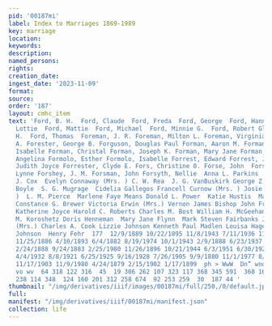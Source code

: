```yaml
---
pid: '00187mi'
label: Index to Marriages 1869-1989
key: marriage
location: 
keywords: 
description: 
named_persons: 
rights: 
creation_date: 
ingest_date: '2023-11-09'
format: 
source: 
order: '187'
layout: cmhc_item
text: 'Ford, B. H.  Ford, Claude  Ford, Freda  Ford, George  Ford, Hannah M.  Ford,
  Lottie  Ford, Mattie  Ford, Michael  Ford, Minnie G.  Ford, Robert Glen Ford, Robert
  H.  Ford, Thomas  Foreman, J. R. Foreman, Milton L. Foreman, Virginia Foreman, William
  A. Forester, George B. Forguson, Douglas Paul Forman, Aaron M. Forman, Catherine
  Isabelle Forman, Christal Forman, Joseph K. Forman, Mary Jane Forman, Olga  Formolo,
  Angelina Formolo, Esther Formolo, Isabelle Forrest, Edward Forrest, John R. Forrestal,
  Judith Joyce Forrester, Clyde E. Fors, Christine 0. Forse, John  Forsett, Teresa
  Lynne Forshey, J. M. Forsman, John Forsyth, Nellie  Anna L. Parkins  Addie Sawyer  Robert
  J. Cox  Evelyn Connaway (Mrs. ) C. W. Rea  J. G. VanBuskirk George Z. Edwards Sarah
  Boyle  S. G. Mugrage  Cidelia Gallegos Francell Curnow (Mrs. ) Josie Brown (Mrs.
  )  L. M. Pierce  Marlene Faye Means Donald L. Power  Katie Hustis  Mattie Arnold
  Constance G. Brewer Victoria Erwin (Mrs.) Vernon James Bishop John Francis Bogunovich
  Katherine Joyce Harold C. Roberts Charles M. Bost William H. McGeehan Pete Martelli  Adolph
  M. Koroshetz Doris Henneman  Mary Jane Flynn  Mark Steven Fairbanks Jessie M. Shaw
  (Mrs.) Charles A. Cook Lizzie Johnson Kenneth Paul Madlen Louisa Hagen (Mrs. ) Maria
  Johnson  Henry Fehr  177  12/9/1889 10/22/1895 11/8/1943 7/11/1936 11/16/1879 6/1/1880
  11/25/1886 4/10/1893 6/4/1882 8/19/1974 10/1/1943 2/9/1888 6/23/1937 3/17/1977 5/3/1958
  2/24/1888 9/24/1883 2/25/1980 11/26/1896 10/21/1944 6/3/1951 6/30/1920 7/4/1937
  4/4/1932 8/8/1921 6/25/1925 9/16/1928 7/26/1905 9/9/1880 11/1/1977 8/5/1910 5/31/1894
  11/17/1903 11/9/1980 4/24/1879 2/15/1902 1/17/1899  ph > WwW  Dn” wnoaonwninwvinwnoenowo
  vo wv  64 318 122 316  45  19 306 262 107 323 117 368 345 591  368 167 909 355 149
  238 114 348  124 160 201 312 258 674  92 253 259  30  187 44 '
thumbnail: "/img/derivatives/iiif/images/00187mi/full/250,/0/default.jpg"
full: 
manifest: "/img/derivatives/iiif/00187mi/manifest.json"
collection: life
---
```

